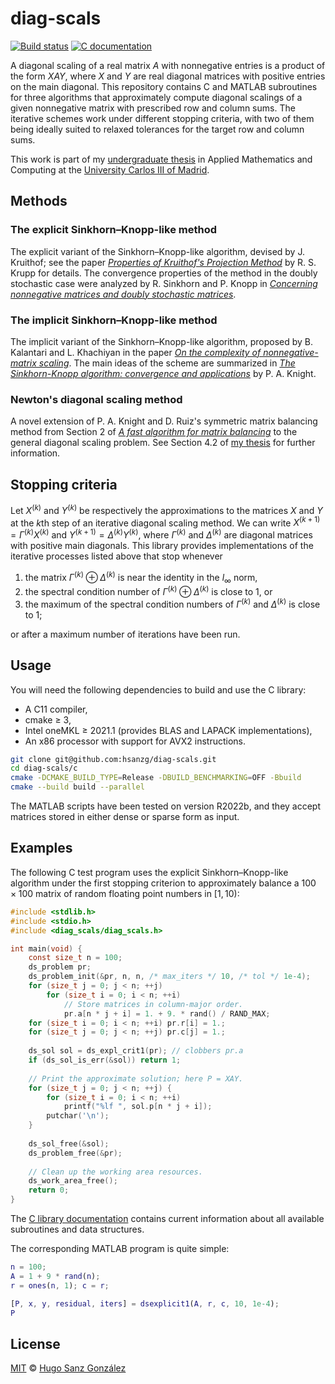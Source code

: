 # diag-scals

[![Build status](https://img.shields.io/github/actions/workflow/status/hsanzg/diag-scals/docs-gh-pages.yml)](https://github.com/hsanzg/diag-scals/actions/)
[![C documentation](https://img.shields.io/badge/docs-passing-brightgreen)](https://hsanzg.github.io/diag-scals/)

A diagonal scaling of a real matrix $A$ with nonnegative entries is a product of
the form $XAY$, where $X$ and $Y$ are real diagonal matrices with positive entries on
the main diagonal. This repository contains C and MATLAB subroutines for three algorithms
that approximately compute diagonal scalings of a given nonnegative matrix with
prescribed row and column sums.
The iterative schemes work under different stopping criteria, with two of them
being ideally suited to relaxed tolerances for the target row and column sums.

This work is part of my [undergraduate thesis](https://hgsg.me/bachelor/) in Applied Mathematics and Computing at the [University Carlos III of Madrid](https://www.uc3m.es/Home).

## Methods

### The explicit Sinkhorn–Knopp-like method

The explicit variant of the Sinkhorn–Knopp-like algorithm, devised by J. Kruithof;
see the paper [_Properties of Kruithof's Projection Method_](https://onlinelibrary.wiley.com/doi/abs/10.1002/j.1538-7305.1979.tb02231.x)
by R. S. Krupp for details. The convergence properties of the method in the doubly stochastic
case were analyzed by R. Sinkhorn and P. Knopp in [_Concerning nonnegative matrices and doubly stochastic matrices_](https://projecteuclid.org/journals/pacific-journal-of-mathematics/volume-21/issue-2/Concerning-nonnegative-matrices-and-doubly-stochastic-matrices/pjm/1102992505.full).

### The implicit Sinkhorn–Knopp-like method

The implicit variant of the Sinkhorn–Knopp-like algorithm, proposed by
B. Kalantari and L. Khachiyan in the paper [_On the complexity of nonnegative-matrix scaling_](https://core.ac.uk/download/pdf/82614641.pdf).
The main ideas of the scheme are summarized in [_The Sinkhorn-Knopp algorithm: convergence and applications_](https://strathprints.strath.ac.uk/19685/1/skapp.pdf) by P. A. Knight.

### Newton's diagonal scaling method

A novel extension of P. A. Knight and D. Ruiz's symmetric matrix balancing method
from Section 2 of [_A fast algorithm for matrix balancing_](https://d-nb.info/991914708/34)
to the general diagonal scaling problem. See Section 4.2 of [my thesis](https://hgsg.me/bachelor/)
for further information.

## Stopping criteria

Let $X^{(k)}$ and $Y^{(k)}$ be respectively the approximations to the matrices
$X$ and $Y$ at the $k$th step of an iterative diagonal scaling method.
We can write $X^{(k + 1)} = \Gamma^{(k)} X^{(k)}$ and $Y^{(k + 1)} = \Delta^{(k)} Y^{(k)}$,
where $\Gamma^{(k)}$ and $\Delta^{(k)}$ are diagonal matrices with positive main diagonals.
This library provides implementations of the iterative processes listed above that stop whenever

1. the matrix $\Gamma^{(k)} \oplus \Delta^{(k)}$ is near the identity in the $l_\infty$ norm,
2. the spectral condition number of $\Gamma^{(k)} \oplus \Delta^{(k)}$ is close to 1, or
3. the maximum of the spectral condition numbers of $\Gamma^{(k)}$ and $\Delta^{(k)}$ is
   close to 1;

or after a maximum number of iterations have been run.

## Usage

You will need the following dependencies to build and use the C library:
- A C11 compiler,
- cmake ≥ 3,
- Intel oneMKL ≥ 2021.1 (provides BLAS and LAPACK implementations),
- An x86 processor with support for AVX2 instructions.

```bash
git clone git@github.com:hsanzg/diag-scals.git
cd diag-scals/c
cmake -DCMAKE_BUILD_TYPE=Release -DBUILD_BENCHMARKING=OFF -Bbuild
cmake --build build --parallel
```

The MATLAB scripts have been tested on version R2022b, and they accept matrices stored in either dense or sparse form as input.

## Examples

The following C test program uses the explicit Sinkhorn–Knopp-like algorithm under the first stopping criterion to approximately balance a $100 \times 100$ matrix of random floating point numbers in $[1, 10)$:
```c
#include <stdlib.h>
#include <stdio.h>
#include <diag_scals/diag_scals.h>

int main(void) {
    const size_t n = 100;
    ds_problem pr;
    ds_problem_init(&pr, n, n, /* max_iters */ 10, /* tol */ 1e-4);
    for (size_t j = 0; j < n; ++j)
        for (size_t i = 0; i < n; ++i)
            // Store matrices in column-major order.
            pr.a[n * j + i] = 1. + 9. * rand() / RAND_MAX;
    for (size_t i = 0; i < n; ++i) pr.r[i] = 1.;
    for (size_t j = 0; j < n; ++j) pr.c[j] = 1.;
    
    ds_sol sol = ds_expl_crit1(pr); // clobbers pr.a
    if (ds_sol_is_err(&sol)) return 1;
    
    // Print the approximate solution; here P = XAY.
    for (size_t j = 0; j < n; ++j) {
        for (size_t i = 0; i < n; ++i)
            printf("%lf ", sol.p[n * j + i]);
        putchar('\n');
    }
    
    ds_sol_free(&sol);
    ds_problem_free(&pr);
    
    // Clean up the working area resources.
    ds_work_area_free();
    return 0;
}
```

The [C library documentation](https://hsanzg.github.io/diag-scals/) contains
current information about all available subroutines and data structures.

The corresponding MATLAB program is quite simple:
```matlab
n = 100;
A = 1 + 9 * rand(n);
r = ones(n, 1); c = r;

[P, x, y, residual, iters] = dsexplicit1(A, r, c, 10, 1e-4);
P
```

## License

[MIT](LICENSE) &copy; [Hugo Sanz González](https://hgsg.me)
